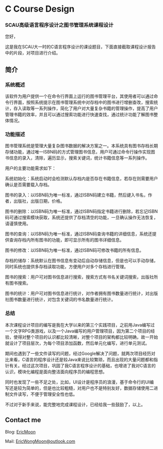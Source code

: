 # C Course Design

### SCAU高级语言程序设计之图书管理系统课程设计
您好，

这是我在SCAU大一时的C语言程序设计的课设题目，下面直接截取课程设计报告中的片段，对项目进行介绍。

## 简介
### 系统概述
该软件为用户提供一个在命令行界面上运行的图书管理平台，其使用者可以通过命令行界面，按照系统提示在图书管理系统中对存档中的图书进行增删查改，搜索统计，存入读取等一系列操作，简化了用户对大量复杂书籍的管理操作，提高了用户管理书籍的效率，并且可以通过搜索功能进行快速查找，通过统计功能了解图书整体情况。

### 功能描述
图书管理系统是管理大量复杂图书数据的解决方案之一。本系统具有图书存档长期存储功能，通过唯一ISBN码的方式管理图书信息，用户可通过命令行操作实现图书信息的录入，清除，遍历显示，搜索关键词，统计书籍信息等一系列操作。

用户的主要功能需求如下：

系统初始化：系统启动时会检测默认存档内是否存在书籍信息，若存在则需要用户确认是否需要载入存档。

图书的录入：以ISBN码为唯一标准，通过ISBN码建立书籍，然后键入书名，作者，出版社，出版日期，价格。

图书的删除：以ISBN码为唯一标准，通过ISBN码指定书籍进行删除，若忘记ISBN码可通过搜索模块获取，系统还提供了存档清空的功能，一旦确认操作无法恢复，请谨慎使用。

图书的查询：以ISBN码为唯一标准，通过ISBN码查询书籍的详细信息，系统还提供查询存档内所有图书的功能，即可显示所有的图书详细信息。

图书的修改：以ISBN码为唯一标准，通过ISBN码可修改书籍的所有信息。

存档的储存：系统默认在图书信息有变动后自动存储信息，但是也可以手动存储，同时系统也提供多存档读取功能，方便用户对多个存档进行管理。

图书的搜索：用户可对图书信息进行搜索，搜索方式有书名关键词搜索，出版社所有图书搜索。

图书的统计：用户可对图书信息进行统计，对作者拥有图书数量进行统计，对出版社图书数量进行统计，对包含关键词的书名数量进行统计。

### 总结
本次课程设计项目的编写是我在大学以来的第三个实践项目，之前用Java编写过一个文字RPG类游戏，以及一个Java编写的用户管理项目，因为第二个项目的经验，使得对整个项目的认识都比较清晰，对整个项目的架构都比较明确，故一开始就设计了项目层次，为每个项目添加函数，然后单元化编写，进行单元测试。

期间也遇到了一些文件读写的问题，经过Google解决了问题，就两次项目经历对比来看，C语言的程序设计还是较Java来说比较繁琐，而且出现的大量问题都和指针有关。经过这次项目，巩固了我C语言程序设计的基础，也增进了我对C语言的认识，模块化编程是面向整洁面向程序员的编程思想。

同时也发现了一些不足之处，比如，UI设计是程序员的浪漫，基于命令行的UI编写还是较为简单的，但是也比较粗糙，对用户也不是特别友好，数据存储使用二进制文件读写，不便于管理安全性也低。

不过对于新手来说，能完整地完成课程设计，已经给我一些鼓励了，以上。


## Contact me
Blog:   [EricMoon](http://0ne.club)

Mail:   EricWongMoon@outlook.com
